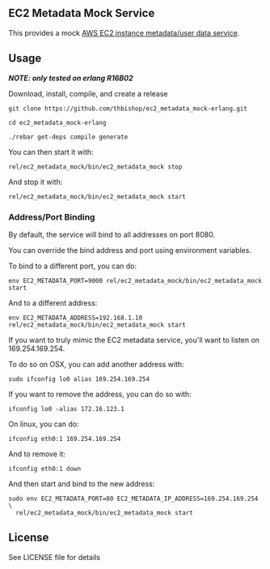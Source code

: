 ## EC2 Metadata Mock Service

This provides a mock [AWS EC2 instance metadata/user data service](http://docs.aws.amazon.com/AWSEC2/latest/UserGuide/AESDG-chapter-instancedata.html).


## Usage
***NOTE: only tested on erlang R16B02***

Download, install, compile, and create a release

```shell
git clone https://github.com/thbishop/ec2_metadata_mock-erlang.git

cd ec2_metadata_mock-erlang

./rebar get-deps compile generate
```

You can then start it with:

```shell
rel/ec2_metadata_mock/bin/ec2_metadata_mock stop
```

And stop it with:

```shell
rel/ec2_metadata_mock/bin/ec2_metadata_mock start
```

### Address/Port Binding
By default, the service will bind to all addresses on port 8080.

You can override the bind address and port using environment variables.

To bind to a different port, you can do:

```shell
env EC2_METADATA_PORT=9000 rel/ec2_metadata_mock/bin/ec2_metadata_mock start
```

And to a different address:

```shell
env EC2_METADATA_ADDRESS=192.168.1.10 rel/ec2_metadata_mock/bin/ec2_metadata_mock start
```

If you want to truly mimic the EC2 metadata service, you'll want to listen on 169.254.169.254.

To do so on OSX, you can add another address with:

```shell
sudo ifconfig lo0 alias 169.254.169.254
```

If you want to remove the address, you can do so with:

```shell
ifconfig lo0 -alias 172.16.123.1
```

On linux, you can do:

```shell
ifconfig eth0:1 169.254.169.254
```

And to remove it:

```shell
ifconfig eth0:1 down
```

And then start and bind to the new address:

```shell
sudo env EC2_METADATA_PORT=80 EC2_METADATA_IP_ADDRESS=169.254.169.254 \
  rel/ec2_metadata_mock/bin/ec2_metadata_mock start
```

## License
See LICENSE file for details
